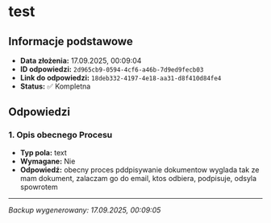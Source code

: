 # test

## Informacje podstawowe

- **Data złożenia:** 17.09.2025, 00:09:04
- **ID odpowiedzi:** `2d965cb9-0594-4cf6-a46b-7d9ed9fecb03`
- **Link do odpowiedzi:** `18deb332-4197-4e18-aa31-d8f410d84fe4`
- **Status:** ✅ Kompletna

## Odpowiedzi

### 1. Opis obecnego Procesu

- **Typ pola:** text
- **Wymagane:** Nie
- **Odpowiedź:** obecny proces pddpisywanie dokumentow wyglada tak ze mam dokument, zalaczam go do email, ktos odbiera, podpisuje, odsyla spowrotem

---

_Backup wygenerowany: 17.09.2025, 00:09:05_